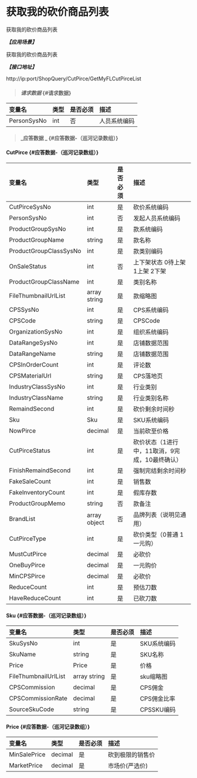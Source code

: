 # 获取我的砍价商品列表

获取我的砍价商品列表

_**【应用场景】**_

获取我的砍价商品列表

_**【接口地址】**_

http://ip:port/ShopQuery/CutPirce/GetMyFLCutPirceList

> #### _请求数据_ {#请求数据}

| 变量名 | 类型 | 是否必须 | 描述 |
| :--- | :--- | :--- | :--- |
| PersonSysNo| int | 否 | 人员系统编码 |



> #### _应答数据 _ {#应答数据-（巡河记录数组）}

#### CutPirce {#应答数据-（巡河记录数组）}

| 变量名 | 类型 | 是否必须 | 描述 |
| :--- | :--- | :--- | :--- |
| CutPirceSysNo| int | 是 | 砍价系统编码 |
| PersonSysNo| int | 否 | 发起人员系统编码 |
| ProductGroupSysNo| int | 是 | 款系统编码 |
| ProductGroupName| string | 是 | 款名称 |
| ProductGroupClassSysNo| int | 是 | 款类别编码 |
| OnSaleStatus| int | 否 | 上下架状态 0待上架 1上架 2下架|
| ProductGroupClassName| int | 是 | 类别名称 |
| FileThumbnailUrlList| array string | 是 | 款缩略图 |
| CPSSysNo|int| 是 | CPS系统编码|
| CPSCode|string| 是 | CPSCode|
| OrganizationSysNo|int| 是 |组织系统编码|
| DataRangeSysNo|int| 是 |店铺数据范围|
| DataRangeName|string| 是 |店铺数据范围|
| CPSInOrderCount|int| 是 |评论数|
| CPSMaterialUrl|string| 是 |CPS落地页|
| IndustryClassSysNo|int| 是 |行业类别|
| IndustryClassName|string| 是 |行业类别名称|
| RemaindSecond| int| 是 | 砍价剩余时间秒|
| Sku | Sku  | 是 | SKU系统编码 |
| NowPirce| decimal | 是 | 当前砍至价格|
| CutPirceStatus| int | 是 | 砍价状态（1进行中，11取消，9完成，10最终确认） |
| FinishRemaindSecond| int| 是 | 强制完结剩余时间秒|
| FakeSaleCount|int| 是 |销售数|
| FakeInventoryCount|int| 是 |假库存数|
| ProductGroupMemo | string | 否 | 款备注 |
| BrandList | array object | 否 | 品牌列表（说明见通用） |
| CutPirceType|int| 是 |砍价类型（0普通 1一元购）|
| MustCutPirce| decimal| 是 | 必砍价 |
| OneBuyPirce| decimal| 是 | 一元购价 |
| MinCPSPirce| decimal| 是 | 必砍价 |
| ReduceCount|int| 是 |预估刀数|
| HaveReduceCount|int| 是 |已砍刀数|




#### Sku {#应答数据-（巡河记录数组）}

| 变量名 | 类型 | 是否必须 | 描述 |
| :--- | :--- | :--- | :--- |
| SkuSysNo| int | 是 | SKU系统编码 |
| SkuName| string | 是 | SKU名称 |
| Price|Price| 是 | 价格|
| FileThumbnailUrlList| array string | 是 | sku缩略图 |
| CPSCommission|decimal| 是 | CPS佣金|
| CPSCommissionRate|decimal| 是 | CPS佣金比率|
| SourceSkuCode| string | 是 | CPSSKU编码 |




#### Price {#应答数据-（巡河记录数组）}

| 变量名 | 类型 | 是否必须 | 描述 |
| :--- | :--- | :--- | :--- |
| MinSalePrice| decimal| 是 | 砍到极限的销售价|
| MarketPrice| decimal| 是 | 市场价(严选价)|